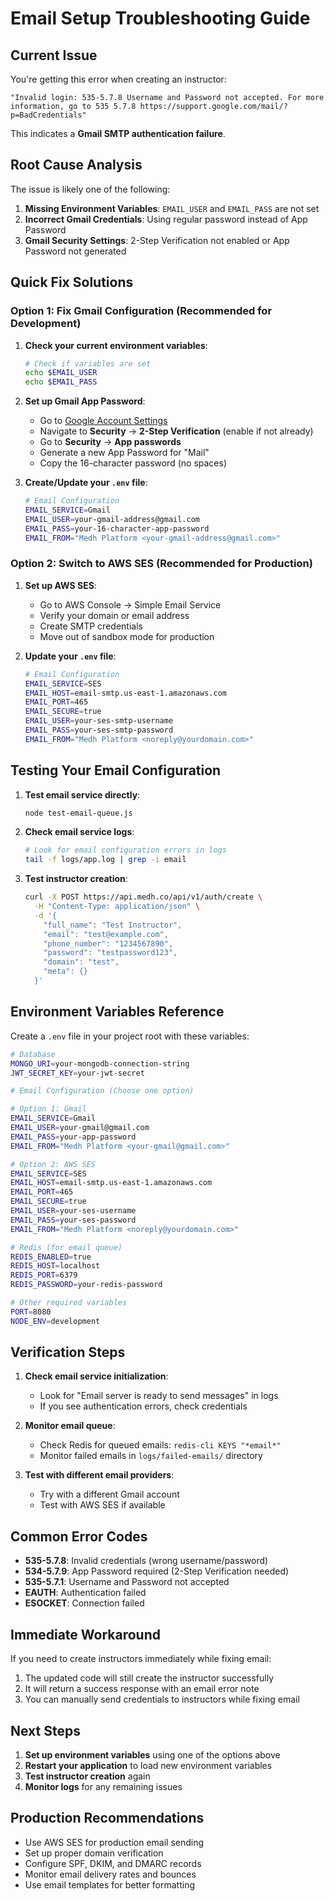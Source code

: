 # Email Setup Troubleshooting Guide

## Current Issue
You're getting this error when creating an instructor:
```
"Invalid login: 535-5.7.8 Username and Password not accepted. For more information, go to 535 5.7.8 https://support.google.com/mail/?p=BadCredentials"
```

This indicates a **Gmail SMTP authentication failure**.

## Root Cause Analysis

The issue is likely one of the following:

1. **Missing Environment Variables**: `EMAIL_USER` and `EMAIL_PASS` are not set
2. **Incorrect Gmail Credentials**: Using regular password instead of App Password
3. **Gmail Security Settings**: 2-Step Verification not enabled or App Password not generated

## Quick Fix Solutions

### Option 1: Fix Gmail Configuration (Recommended for Development)

1. **Check your current environment variables**:
   ```bash
   # Check if variables are set
   echo $EMAIL_USER
   echo $EMAIL_PASS
   ```

2. **Set up Gmail App Password**:
   - Go to [Google Account Settings](https://myaccount.google.com/)
   - Navigate to **Security** → **2-Step Verification** (enable if not already)
   - Go to **Security** → **App passwords**
   - Generate a new App Password for "Mail"
   - Copy the 16-character password (no spaces)

3. **Create/Update your `.env` file**:
   ```bash
   # Email Configuration
   EMAIL_SERVICE=Gmail
   EMAIL_USER=your-gmail-address@gmail.com
   EMAIL_PASS=your-16-character-app-password
   EMAIL_FROM="Medh Platform <your-gmail-address@gmail.com>"
   ```

### Option 2: Switch to AWS SES (Recommended for Production)

1. **Set up AWS SES**:
   - Go to AWS Console → Simple Email Service
   - Verify your domain or email address
   - Create SMTP credentials
   - Move out of sandbox mode for production

2. **Update your `.env` file**:
   ```bash
   # Email Configuration
   EMAIL_SERVICE=SES
   EMAIL_HOST=email-smtp.us-east-1.amazonaws.com
   EMAIL_PORT=465
   EMAIL_SECURE=true
   EMAIL_USER=your-ses-smtp-username
   EMAIL_PASS=your-ses-smtp-password
   EMAIL_FROM="Medh Platform <noreply@yourdomain.com>"
   ```

## Testing Your Email Configuration

1. **Test email service directly**:
   ```bash
   node test-email-queue.js
   ```

2. **Check email service logs**:
   ```bash
   # Look for email configuration errors in logs
   tail -f logs/app.log | grep -i email
   ```

3. **Test instructor creation**:
   ```bash
   curl -X POST https://api.medh.co/api/v1/auth/create \
     -H "Content-Type: application/json" \
     -d '{
       "full_name": "Test Instructor",
       "email": "test@example.com",
       "phone_number": "1234567890",
       "password": "testpassword123",
       "domain": "test",
       "meta": {}
     }'
   ```

## Environment Variables Reference

Create a `.env` file in your project root with these variables:

```bash
# Database
MONGO_URI=your-mongodb-connection-string
JWT_SECRET_KEY=your-jwt-secret

# Email Configuration (Choose one option)

# Option 1: Gmail
EMAIL_SERVICE=Gmail
EMAIL_USER=your-gmail@gmail.com
EMAIL_PASS=your-app-password
EMAIL_FROM="Medh Platform <your-gmail@gmail.com>"

# Option 2: AWS SES
EMAIL_SERVICE=SES
EMAIL_HOST=email-smtp.us-east-1.amazonaws.com
EMAIL_PORT=465
EMAIL_SECURE=true
EMAIL_USER=your-ses-username
EMAIL_PASS=your-ses-password
EMAIL_FROM="Medh Platform <noreply@yourdomain.com>"

# Redis (for email queue)
REDIS_ENABLED=true
REDIS_HOST=localhost
REDIS_PORT=6379
REDIS_PASSWORD=your-redis-password

# Other required variables
PORT=8080
NODE_ENV=development
```

## Verification Steps

1. **Check email service initialization**:
   - Look for "Email server is ready to send messages" in logs
   - If you see authentication errors, check credentials

2. **Monitor email queue**:
   - Check Redis for queued emails: `redis-cli KEYS "*email*"`
   - Monitor failed emails in `logs/failed-emails/` directory

3. **Test with different email providers**:
   - Try with a different Gmail account
   - Test with AWS SES if available

## Common Error Codes

- **535-5.7.8**: Invalid credentials (wrong username/password)
- **534-5.7.9**: App Password required (2-Step Verification needed)
- **535-5.7.1**: Username and Password not accepted
- **EAUTH**: Authentication failed
- **ESOCKET**: Connection failed

## Immediate Workaround

If you need to create instructors immediately while fixing email:

1. The updated code will still create the instructor successfully
2. It will return a success response with an email error note
3. You can manually send credentials to instructors while fixing email

## Next Steps

1. **Set up environment variables** using one of the options above
2. **Restart your application** to load new environment variables
3. **Test instructor creation** again
4. **Monitor logs** for any remaining issues

## Production Recommendations

- Use AWS SES for production email sending
- Set up proper domain verification
- Configure SPF, DKIM, and DMARC records
- Monitor email delivery rates and bounces
- Use email templates for better formatting 